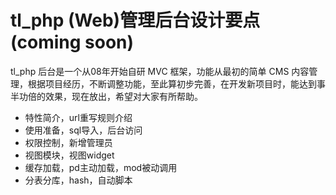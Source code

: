 # tl_php (Web)管理后台设计要点(coming soon)

tl_php 后台是一个从08年开始自研 MVC 框架，功能从最初的简单 CMS 内容管理，根据项目经历，不断调整功能，至此算初步完善，在开发新项目时，能达到事半功倍的效果，现在放出，希望对大家有所帮助。

- 特性简介，url重写规则介绍
- 使用准备，sql导入，后台访问
- 权限控制，新增管理员
- 视图模块，视图widget
- 缓存加载，pd主动加载，mod被动调用
- 分表分库，hash，自动脚本